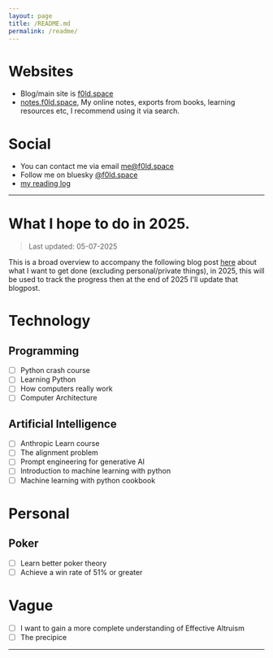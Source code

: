 ```yaml
---
layout: page
title: /README.md
permalink: /readme/
---
```


# Websites

- Blog/main site is [f0ld.space](https://f0ld.space)
- [notes.f0ld.space](https://notes.f0ld.space), My online notes, exports from books, learning resources etc, I recommend using it via search.

# Social

- You can contact me via email [me@f0ld.space](mailto:me@f0ld.space)
- Follow me on bluesky [@f0ld.space](https://bsky.app/profile/f0ld.space)
- [my reading log](https://notes.f0ld.space/#/Reading-2025)

---

# What I hope to do in 2025.

> Last updated: 05-07-2025

This is a broad overview to accompany the following blog post [here](https://f0ld.space/2025/07/06/What-I-hope-to-do-in-2025.html) about what I want to get done (excluding personal/private things), in 2025, this will be used to track the progress then at the end of 2025 I'll update that blogpost.

# Technology

## Programming

- [ ] Python crash course
- [ ] Learning Python
- [ ] How computers really work
- [ ] Computer Architecture

## Artificial Intelligence

- [ ] Anthropic Learn course
- [ ] The alignment problem
- [ ] Prompt engineering for generative AI
- [ ] Introduction to machine learning with python
- [ ] Machine learning with python cookbook

# Personal

## Poker

- [ ] Learn better poker theory
- [ ] Achieve a win rate of 51% or greater

# Vague

- [ ] I want to gain a more complete understanding of Effective Altruism
- [ ] The precipice

---
